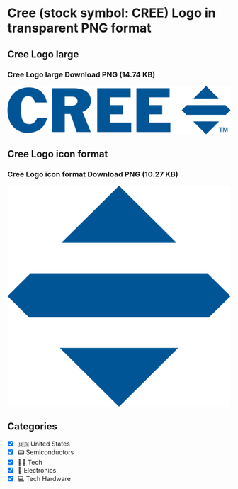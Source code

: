 # Cree (stock symbol: CREE) Logo in transparent PNG format

## Cree Logo large

### Cree Logo large Download PNG (14.74 KB)

![Cree Logo large Download PNG (14.74 KB)](/img/orig/CREE_BIG-c225626f.png)

## Cree Logo icon format

### Cree Logo icon format Download PNG (10.27 KB)

![Cree Logo icon format Download PNG (10.27 KB)](/img/orig/CREE-29db44e2.png)



## Categories
- [x] 🇺🇸 United States
- [x] 📟 Semiconductors
- [x] 👩‍💻 Tech
- [x] 🔌 Electronics
- [x] 💻 Tech Hardware
